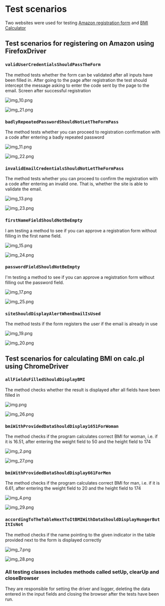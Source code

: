 # Test scenarios

Two websites were used for testing
[Amazon registration form](https://www.amazon.pl/ap/register?openid.pape.max_auth_age=0&openid.return_to=https%3A%2F%2Fwww.amazon.pl%2F%3F_encoding%3DUTF8%26ref_%3Dnav_custrec_newcust&openid.identity=http%3A%2F%2Fspecs.openid.net%2Fauth%2F2.0%2Fidentifier_select&openid.assoc_handle=plflex&openid.mode=checkid_setup&openid.claimed_id=http%3A%2F%2Fspecs.openid.net%2Fauth%2F2.0%2Fidentifier_select&openid.ns=http%3A%2F%2Fspecs.openid.net%2Fauth%2F2.0&)
and
[BMI Calculator](https://calc.pl/zdrowie/bmi)

## Test scenarios for registering on Amazon using FirefoxDriver

### `validUserCredentialsShouldPassTheForm`
The method tests whether the form can be validated after all inputs have been filled in. After going to the page after registration the test should intercept the message asking to enter the code sent by the page to the email.
Screen after successful registration

![img_10.png](screenshots/img_10.png)

![img_21.png](screenshots/img_21.png)
### `badlyRepeatedPasswordShouldNotLetTheFormPass`
The method tests whether you can proceed to registration confirmation with a code after entering a badly repeated password

![img_11.png](screenshots/img_11.png)

![img_22.png](screenshots/img_22.png)
### `invalidEmailCredentialsShouldNotLetTheFormPass`
The method tests whether you can proceed to confirm the registration with a code after entering an invalid one. That is, whether the site is able to validate the email.

![img_13.png](screenshots/img_13.png)

![img_23.png](screenshots/img_23.png)
### `firstNameFieldShouldNotBeEmpty`
I am testing a method to see if you can approve a registration form without filling in the first name field.

![img_15.png](screenshots/img_15.png)

![img_24.png](screenshots/img_24.png)
### `passwordFieldShouldNotBeEmpty`
I'm testing a method to see if you can approve a registration form without filling out the password field.

![img_17.png](screenshots/img_17.png)

![img_25.png](screenshots/img_25.png)
### `siteShouldDisplayAlertWhenEmailIsUsed`
The method tests if the form registers the user if the email is already in use

![img_19.png](screenshots/img_19.png)

![img_20.png](screenshots/img_20.png) 
## Test scenarios for calculating BMI on calc.pl using ChromeDriver

### `allFieldsFilledShouldDisplayBMI`
The method checks whether the result is displayed after all fields have been filled in

![img.png](screenshots/img.png)

![img_26.png](screenshots/img_26.png)
### `bmiWithProvidedDataShouldDisplay1651ForWoman`
The method checks if the program calculates correct BMI for woman, i.e. if it is 16.51, after entering the weight field to 50 and the height field to 174

![img_2.png](screenshots/img_2.png)

![img_27.png](screenshots/img_27.png)
### `bmiWithProvidedDataShouldDisplay661ForMen`
The method checks if the program calculates correct BMI for man, i.e. if it is 6.61, after entering the weight field to 20 and the height field to 174

![img_4.png](screenshots/img_4.png)

![img_29.png](screenshots/img_29.png)
### `accordingToTheTableNextToItBMIWithDataShouldDisplayHungerButItIsNot`
The method checks if the name pointing to the given indicator in the table provided next to the form is displayed correctly

![img_7.png](screenshots/img_7.png)

![img_28.png](screenshots/img_28.png)
### All testing classes includes methods called setUp, clearUp and closeBrowser
They are responsible for setting the driver and logger, deleting the data entered in the input fields and closing the browser after the tests have been run.


